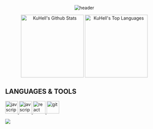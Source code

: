 <div align="center">

![header](https://capsule-render.vercel.app/api?type=soft&color=auto&height=150&section=header&text=KuHell&fontSize=70&animation=twinkling)    

</div>




<div align="center">
    <a href="#"><img alt="KuHell's Github Stats" src="https://github-readme-stats.vercel.app/api?username=KuHell&show_icons=true&include_all_commits=true&count_private=true&theme=react&hide_border=true&bg_color=0D1117&title_color=5ce1e6&icon_color=5ce1e6" height="200"/></a>
    <a href="#"><img alt="KuHell's Top Languages" src="https://github-readme-stats.vercel.app/api/top-langs/?username=KuHell&langs_count=10&layout=compact&theme=react&hide_border=true&bg_color=0D1117&title_color=5ce1e6&icon_color=5ce1e6" height="200"/></a>
    <br/>
</div>

## LANGUAGES & TOOLS
<p align="left">
<a href="https://www.w3schools.com/javscript/" target="_blank">
  <img src="https://upload.vectorlogo.zone/logos/javascript/images/239ec8a4-163e-4792-83b6-3f6d96911757.svg" alt="javscript" width="40" height="40"/>
</a> 
<a href="https://www.w3schools.com/javscript/" target="_blank">
  <img src="https://www.vectorlogo.zone/logos/typescriptlang/typescriptlang-icon.svg" alt="javscript" width="40" height="40"/>
</a> 
<a href="https://www.w3schools.com/javscript/" target="_blank">
  <img src="https://www.vectorlogo.zone/logos/reactjs/reactjs-icon.svg" alt="react" width="40" height="40"/>
</a> 
<a href="https://git-scm.com/" target="_blank"> <img src="https://www.vectorlogo.zone/logos/git-scm/git-scm-icon.svg" alt="git" width="40" height="40"/> 
</p>
<img src="https://raw.githubusercontent.com/halfrost/halfrost/master/icons/header_.png">


